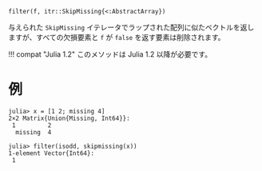 ```
filter(f, itr::SkipMissing{<:AbstractArray})
```

与えられた `SkipMissing` イテレータでラップされた配列に似たベクトルを返しますが、すべての欠損要素と `f` が `false` を返す要素は削除されます。

!!! compat "Julia 1.2"
    このメソッドは Julia 1.2 以降が必要です。


# 例

```jldoctest
julia> x = [1 2; missing 4]
2×2 Matrix{Union{Missing, Int64}}:
 1         2
  missing  4

julia> filter(isodd, skipmissing(x))
1-element Vector{Int64}:
 1
```
